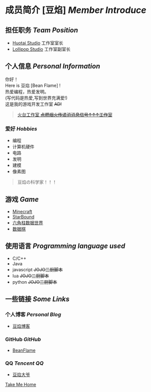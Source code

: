 # 成员简介 [豆焰] *Member Introduce* 

## 担任职务 *Team Position*

- [Huotai Studio]() 工作室室长
- [Lollipop Studio](/) 工作室副室长

## 个人信息 *Personal Information*

你好！   
Here is 豆焰 [Bean Flame] !    
热爱编程，热爱发明。     
(写代码是热爱,写到世界充满爱!)     
这是我的游戏开发工作室 ~~AD!~~     
> [火台工作室 ~~点燃烟火传递消消息信号↑↑↑工作室~~]()    

### 爱好 *Hobbies* 

- 编程 
- 计算机硬件 
- 电路 
- 发明 
- 建模 
- 像素图 

> 豆焰の科学家！！！

## 游戏 *Game*

- [Minecraft](https://minecraft.net)
- [StarBound](https://store.steampowered.com/app/211820/Starbound)
- [六角柱数据世界](/)
- [数据棋](/)

## 使用语言 *Programming language used*

- C/C++ 
- Java 
- javascript ~~JOJO三厨脚本~~
- lua ~~JOJO三厨脚本~~
- python ~~JOJO三厨脚本~~

## 一些链接  *Some Links*

### 个人博客  *Personal Blog*

- [豆焰博客](https://blog.beanflame.cn)

### GitHub  *GitHub*

- [BeanFlame](https://github.com/beanflame)

### QQ  *Tencent QQ*

- [豆焰大爷](http://wpa.qq.com/msgrd?v=3&uin=2962672241&site=qq&menu=yes)


[Take Me Home](/)

